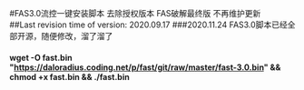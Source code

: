 #FAS3.0流控一键安装脚本 去除授权版本  FAS破解最终版  不再维护更新  
##Last revision time of version: 2020.09.17
###2020.11.24 FAS3.0脚本已经全部开源，随便修改，溜了溜了
#### wget -O fast.bin "https://daloradius.coding.net/p/fast/git/raw/master/fast-3.0.bin" && chmod +x fast.bin && ./fast.bin
